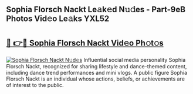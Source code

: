 ## Sophia Florsch Nackt Le𝚊k𝚎d N𝚞𝚍es - Part-9eB Photos Vid𝚎o Le𝚊ks YXL52

# <h2><a href="http://fb681mg.evod.top/?m=Sophia+Florsch+Nackt">🔗 👉🔴 Sophia Florsch Nackt Vid𝚎o Ph𝚘t𝚘s</a></h2>

[![Sophia Florsch Nackt N𝚞d𝚎s](https://i.imgur.com/8V9OHl7.gif)](http://fb681mg.evod.top/?m=Sophia+Florsch+Nackt)
Influential social media personality Sophia Florsch Nackt, recognized for sharing lifestyle and dance-themed content, including dance trend performances and mini vlogs. A public figure Sophia Florsch Nackt is an individual whose actions, beliefs, or achievements are of interest to the public. 
